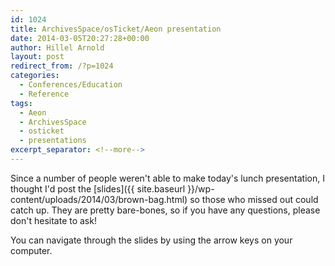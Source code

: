 ```yaml
---
id: 1024
title: ArchivesSpace/osTicket/Aeon presentation
date: 2014-03-05T20:27:28+00:00
author: Hillel Arnold
layout: post
redirect_from: /?p=1024
categories:
  - Conferences/Education
  - Reference
tags:
  - Aeon
  - ArchivesSpace
  - osticket
  - presentations
excerpt_separator: <!--more-->
---
```

Since a number of people weren't able to make today's lunch presentation, I thought I'd post the [slides]({{ site.baseurl }}/wp-content/uploads/2014/03/brown-bag.html) so those who missed out could catch up. They are pretty bare-bones, so if you have any questions, please don't hesitate to ask!

<!--more-->You can navigate through the slides by using the arrow keys on your computer.

